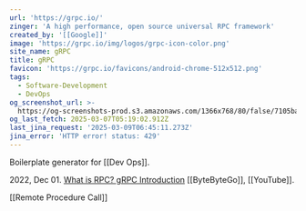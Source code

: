 ```yaml
---
url: 'https://grpc.io/'
zinger: 'A high performance, open source universal RPC framework'
created_by: '[[Google]]'
image: 'https://grpc.io/img/logos/grpc-icon-color.png'
site_name: gRPC
title: gRPC
favicon: 'https://grpc.io/favicons/android-chrome-512x512.png'
tags:
  - Software-Development
  - DevOps
og_screenshot_url: >-
  https://og-screenshots-prod.s3.amazonaws.com/1366x768/80/false/7105baed6173f1eb727867d44ab63f12fa413c196b3f5e075c646f94a68477a9.jpeg
og_last_fetch: 2025-03-07T05:19:02.912Z
last_jina_request: '2025-03-09T06:45:11.273Z'
jina_error: 'HTTP error! status: 429'
---
```


Boilerplate generator for [[Dev Ops]].

2022, Dec 01. [What is RPC? gRPC Introduction](https://youtube.com/shorts/t0ONFCY6NWI?si=Z95U6ZUxpBcm1cp9) [[ByteByteGo]], [[YouTube]].

[[Remote Procedure Call]]

